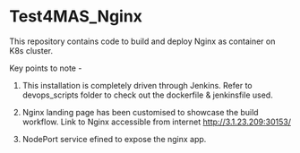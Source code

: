 # Test4MAS_Nginx

This repository contains code to build and deploy Nginx as container on K8s cluster.


Key points to note - 

1. This installation is completely driven through Jenkins. Refer to devops_scripts folder to check out the dockerfile & jenkinsfile used.

2. Nginx landing page has been customised to showcase the build workflow. Link to Nginx accessible from internet http://3.1.23.209:30153/

3. NodePort service efined to expose the nginx app.
   
